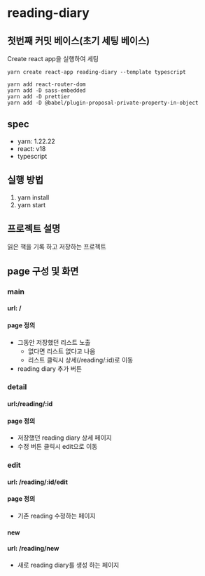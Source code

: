 # reading-diary

## 첫번째 커밋 베이스(초기 세팅 베이스)
Create react app을 실행하여 세팅
```
yarn create react-app reading-diary --template typescript

yarn add react-router-dom
yarn add -D sass-embedded
yarn add -D prettier
yarn add -D @babel/plugin-proposal-private-property-in-object
```
## spec
- yarn: 1.22.22
- react: v18
- typescript

## 실행 방법
1. yarn install
2. yarn start

## 프로젝트 설명
읽은 책을 기록 하고 저장하는 프로젝트

## page 구성 및 화면
### main
#### url: /

#### page 정의
- 그동안 저장했던 리스트 노출
  - 없다면 리스트 없다고 나옴
  - 리스트 클릭시 상세(/reading/:id)로 이동
- reading diary 추가 버튼

### detail
#### url:/reading/:id

#### page 정의
- 저장했던 reading diary 상세 페이지
- 수정 버튼 클릭시 edit으로 이동

### edit
#### url: /reading/:id/edit

#### page 정의
- 기존 reading 수정하는 페이지

#### new
#### url: /reading/new
- 새로 reading diary를 생성 하는 페이지